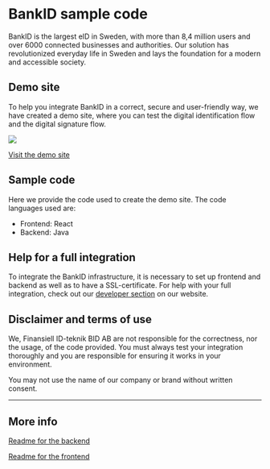 # BankID sample code

BankID is the largest eID in Sweden, with more than 8,4 million users and over 6000 connected businesses and authorities. Our solution has revolutionized everyday life in Sweden and lays the foundation for a modern and accessible society.


## Demo site

To help you integrate BankID in a correct, secure and user-friendly way, we have created a demo site, where you can test the digital identification flow and the digital signature flow.

<img src="https://www.bankid.com/assets/bankid/img/github_demo.png" />

[Visit the demo site](https://www.bankid.com/demo)

## Sample code
Here we provide the code used to create the demo site. The code languages used are:
* Frontend: React
* Backend: Java


## Help for a full integration

To integrate the BankID infrastructure, it is necessary to set up frontend and backend as well as to have a SSL-certificate. For help with your full integration, check out our [developer section](https://www.bankid.com/en/utvecklare/guider) on our website. 

## Disclaimer and terms of use

We, Finansiell ID-teknik BID AB are not responsible for the correctness, nor the usage, of the code provided. You must always test your integration thoroughly and you are responsible for ensuring it works in your environment. 

You may not use the name of our company or brand without written consent.

---

## More info

[Readme for the backend](/server/README.md)

[Readme for the frontend](/client/README.md)
